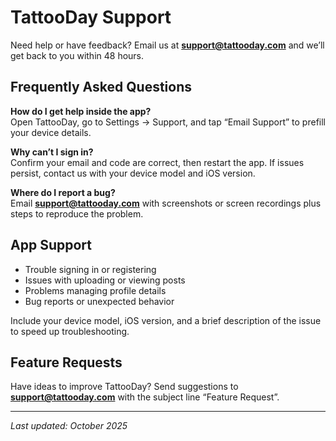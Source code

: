 # TattooDay Support

Need help or have feedback? Email us at **support@tattooday.com** and we’ll get back to you within 48 hours.

## Frequently Asked Questions

**How do I get help inside the app?**  
Open TattooDay, go to Settings → Support, and tap “Email Support” to prefill your device details.

**Why can’t I sign in?**  
Confirm your email and code are correct, then restart the app. If issues persist, contact us with your device model and iOS version.

**Where do I report a bug?**  
Email **support@tattooday.com** with screenshots or screen recordings plus steps to reproduce the problem.

## App Support

- Trouble signing in or registering
- Issues with uploading or viewing posts
- Problems managing profile details
- Bug reports or unexpected behavior

Include your device model, iOS version, and a brief description of the issue to speed up troubleshooting.

## Feature Requests

Have ideas to improve TattooDay? Send suggestions to **support@tattooday.com** with the subject line “Feature Request”.

---

*Last updated: October 2025*
